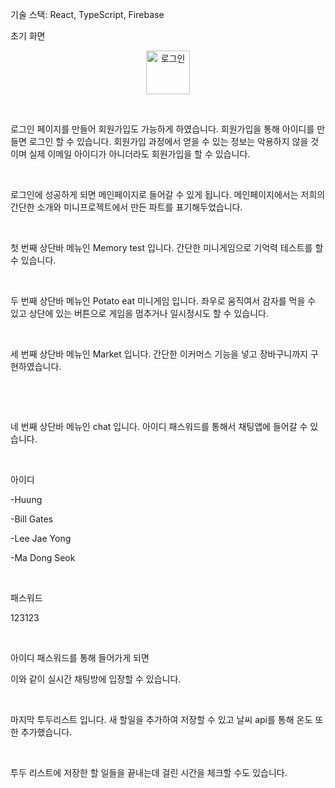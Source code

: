 기술 스택: React, TypeScript, Firebase


초기 화면

<p align="center">
<img width="70" alt="로그인" src="https://github.com/user-attachments/assets/3f511297-c7f6-4269-a3ee-790e7cda4901">
</p>
​

로그인 페이지를 만들어 회원가입도 가능하게 하였습니다. 회원가입을 통해 아이디를 만들면 로그인 할 수 있습니다. 회원가입 과정에서 얻을 수 있는 정보는 악용하지 않을 것이며 실제 이메일 아이디가 아니더라도 회원가입을 할 수 있습니다. 

​


로그인에 성공하게 되면 메인페이지로 들어갈 수 있게 됩니다. 메인페이지에서는 저희의 간단한 소개와 미니프로젝트에서 만든 파트를 표기해두었습니다.

​


첫 번째 상단바 메뉴인 Memory test 입니다. 간단한 미니게임으로 기억력 테스트를 할 수 있습니다.

​


두 번째 상단바 메뉴인 Potato eat 미니게임 입니다. 좌우로 움직여서 감자를 먹을 수 있고 상단에 있는 버튼으로 게임을 멈추거나 일시정시도 할 수 있습니다.

​



세 번째 상단바 메뉴인 Market 입니다. 간단한 이커머스 기능을 넣고 장바구니까지 구현하였습니다.

​

​


네 번째 상단바 메뉴인 chat 입니다. 아이디 패스워드를 통해서 채팅앱에 들어갈 수 있습니다. 

​

아이디

-Huung

-Bill Gates

-Lee Jae Yong

-Ma Dong Seok

​

패스워드

123123

​

아이디 패스워드를 통해 들어가게 되면



이와 같이 실시간 채팅방에 입장할 수 있습니다.

​


마지막 투두리스트 입니다. 새 할일을 추가하여 저장할 수 있고 날씨 api를 통해 온도 또한 추가했습니다.

​


투두 리스트에 저장한 할 일들을 끝내는데 걸린 시간을 체크할 수도 있습니다.
